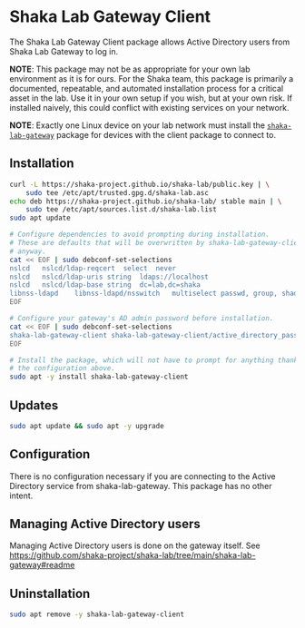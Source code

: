 # Shaka Lab Gateway Client

The Shaka Lab Gateway Client package allows Active Directory users from Shaka
Lab Gateway to log in.

**NOTE**: This package may not be as appropriate for your own lab environment
as it is for ours.  For the Shaka team, this package is primarily a documented,
repeatable, and automated installation process for a critical asset in the lab.
Use it in your own setup if you wish, but at your own risk.  If installed
naively, this could conflict with existing services on your network.

**NOTE**: Exactly one Linux device on your lab network must install the
[`shaka-lab-gateway`](https://github.com/shaka-project/shaka-lab/tree/main/shaka-lab-gateway#readme)
package for devices with the client package to connect to.


## Installation

```sh
curl -L https://shaka-project.github.io/shaka-lab/public.key | \
    sudo tee /etc/apt/trusted.gpg.d/shaka-lab.asc
echo deb https://shaka-project.github.io/shaka-lab/ stable main | \
    sudo tee /etc/apt/sources.list.d/shaka-lab.list
sudo apt update

# Configure dependencies to avoid prompting during installation.
# These are defaults that will be overwritten by shaka-lab-gateway-client
# anyway.
cat << EOF | sudo debconf-set-selections
nslcd	nslcd/ldap-reqcert	select	never
nslcd	nslcd/ldap-uris	string	ldaps://localhost
nslcd	nslcd/ldap-base	string	dc=lab,dc=shaka
libnss-ldapd	libnss-ldapd/nsswitch	multiselect	passwd, group, shadow
EOF

# Configure your gateway's AD admin password before installation.
cat << EOF | sudo debconf-set-selections
shaka-lab-gateway-client shaka-lab-gateway-client/active_directory_password string SOME_PASS
EOF

# Install the package, which will not have to prompt for anything thanks to
# the configuration above.
sudo apt -y install shaka-lab-gateway-client
```

## Updates

```sh
sudo apt update && sudo apt -y upgrade
```

## Configuration

There is no configuration necessary if you are connecting to the Active
Directory service from shaka-lab-gateway.  This package has no other intent.

## Managing Active Directory users

Managing Active Directory users is done on the gateway itself.  See
https://github.com/shaka-project/shaka-lab/tree/main/shaka-lab-gateway#readme

## Uninstallation

```sh
sudo apt remove -y shaka-lab-gateway-client
```
